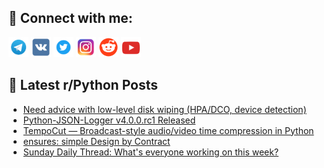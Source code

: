 ## 🔎 Connect with me:
[<img src="https://github.com/bullbesh/bullbesh/blob/main/images/Telegram.png" width="32" height="32" />](https://t.me/bullbesh)
[<img src="https://github.com/bullbesh/bullbesh/blob/main/images/VK.png" width="32" height="32" />](https://vk.com/bullbesh)
[<img src="https://github.com/bullbesh/bullbesh/blob/main/images/Twitter.png" width="32" height="32" />](https://twitter.com/bullbesh1)
[<img src="https://github.com/bullbesh/bullbesh/blob/main/images/Instagram.png" width="32" height="32" />](https://www.instagram.com/bullbesh)
[<img src="https://github.com/bullbesh/bullbesh/blob/main/images/Reddit.png" width="32" height="32" />](https://www.reddit.com/user/bullbesh)
[<img src="https://github.com/bullbesh/bullbesh/blob/main/images/YouTube.png" width="32" height="32" />](https://www.youtube.com/channel/UCtfjRs6uzgq5mfm8S06WTcg)

## 📕 Latest r/Python Posts
<!-- BLOG-POST-LIST:START -->
- [Need advice with low-level disk wiping &lpar;HPA/DCO, device detection&rpar;](https://www.reddit.com/r/Python/comments/1nalqfh/need_advice_with_lowlevel_disk_wiping_hpadco/)
- [Python-JSON-Logger v4.0.0.rc1 Released](https://www.reddit.com/r/Python/comments/1nakbd6/pythonjsonlogger_v400rc1_released/)
- [TempoCut — Broadcast-style audio/video time compression in Python](https://www.reddit.com/r/Python/comments/1nagdcd/tempocut_broadcaststyle_audiovideo_time/)
- [ensures: simple Design by Contract](https://www.reddit.com/r/Python/comments/1nag19u/ensures_simple_design_by_contract/)
- [Sunday Daily Thread: What&#39;s everyone working on this week?](https://www.reddit.com/r/Python/comments/1naeqh3/sunday_daily_thread_whats_everyone_working_on/)
<!-- BLOG-POST-LIST:END -->
